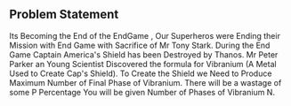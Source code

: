 
## Problem Statement

Its Becoming the End of the EndGame , Our Superheros were Ending their Mission with End Game with Sacrifice of Mr Tony Stark. During the End Game Captain America's Shield has been Destroyed by Thanos. Mr Peter Parker an Young Scientist Discovered the formula for Vibranium (A Metal Used to Create Cap's Shield). To Create the Shield we Need to Produce Maximum Number of Final <stable> Phase of Vibranium. There will be a wastage of some P Percentage
You will be given Number of Phases of Vibranium N.

